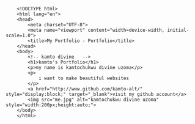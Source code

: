         <!DOCTYPE html>
        <html lang="en">
        <head>
            <meta charset="UTF-8">
            <meta name="viewport" content="width=device-width, initial-scale=1.0">
            <title>My Portfolio - Portfolio</title>
        </head>
        <body>
            <!-- kamto divine   -->
            <h1>kamto's Portfolio</h1>
            <p>my name is kamtochukwu divine uzoma</p>
            <p>
                i want to make beautiful websites
            </p>
            <a href="http://www.github.com/kamto-alt/" style="display:block;" target="_blank">visit my github account</a>
            <img src="me.jpg" alt="kamtochukwu divine uzoma" style="width:200px;height:auto;">
        </body>
        </html>
